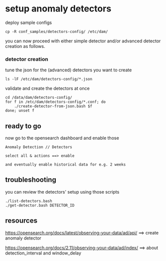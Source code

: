# setup anomaly detectors

<!--
## from scratch

first, create a sample detector from the UI
then eventually grab its config (helps to get the syntax right)

list existing detectors with their respective ID

	../detectors/list-detectors.bash

and grab the sample config

	./get-detector.bash DETECTOR_ID > DETECTOR_NAME-template.conf

## detectors setup
-->

deploy sample configs

    cp -R conf_samples/detectors-config/ /etc/dam/

you can now proceed with either simple detector and/or advanced detector creation as follows.

<!--
### simple detector creation

_single feature / no filter / no category_

define fields and values for the (simple) detectors you want to create

    ls -lF /etc/dam/detectors-config/*.conf

check the generated config syntax and if the fields match with the existing data
(otherwise you might get the too sparse warning)

    cd /data/dam/detectors-config/
    for f in /etc/dam/detectors-config/*.conf; do
        ./detector-validate.bash $f
    done; unset f

create the validated detectors

    for f in /etc/dam/detectors-config/*.conf; do
	    ./detector-create.bash $f
    done; unset f

-->

### detector creation

tune the json for the (advanced) detectors you want to create

    ls -lF /etc/dam/detectors-config/*.json

validate and create the detectors at once

    cd /data/dam/detectors-config/
    for f in /etc/dam/detectors-config/*.conf; do
        ./create-detector-from-json.bash $f
    done; unset f

## ready to go

now go to the opensearch dashboard and enable those

	Anomaly Detection // Detectors

	select all & actions ==> enable

	and eventually enable historical data for e.g. 2 weeks

## troubleshooting

you can review the detectors' setup using those scripts

    ./list-detectors.bash
    ./get-detector.bash DETECTOR_ID

## resources

https://opensearch.org/docs/latest/observing-your-data/ad/api/
==> create anomaly detector

https://opensearch.org/docs/2.11/observing-your-data/ad/index/
==> about detection_interval and window_delay

